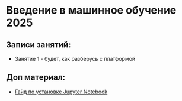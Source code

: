 # Введение в машинное обучение 2025

## Записи занятий:
- Занятие 1 - будет, как разберусь с платформой

## Доп материал:
- [Гайд по установке Jupyter Notebook](docs/installation-guide.md)